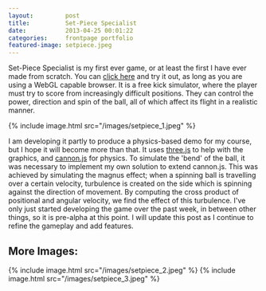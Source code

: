 ```yaml
---
layout:         post
title:          Set-Piece Specialist
date:           2013-04-25 00:01:22
categories:     frontpage portfolio
featured-image: setpiece.jpeg
---
```

Set-Piece Specialist is my first ever game, or at least the first I have ever made from scratch. You can [click here](/setpiece-specialist) and try it out, as long as you are using a WebGL capable browser. It is a free kick simulator, where the player must try to score from increasingly difficult positions. They can control the power, direction and spin of the ball, all of which affect its flight in a realistic manner.

{% include image.html src="/images/setpiece_1.jpeg" %}

I am developing it partly to produce a physics-based demo for my course, but I hope it will become more than that. It uses [three.js](https://mrdoob.github.io/three.js/) to help with the graphics, and [cannon.js](https://schteppe.github.io/cannon.js/") for physics. To simulate the 'bend' of the ball, it was necessary to implement my own solution to extend cannon.js. This was achieved by simulating the magnus effect; when a spinning ball is travelling over a certain velocity, turbulence is created on the side which is spinning against the direction of movement. By computing the cross product of positional and angular velocity, we find the effect of this turbulence. I've only just started developing the game over the past week, in between other things, so it is pre-alpha at this point. I will update this post as I continue to refine the gameplay and add features.

## More Images:
{% include image.html src="/images/setpiece_2.jpeg" %}
{% include image.html src="/images/setpiece_3.jpeg" %}
